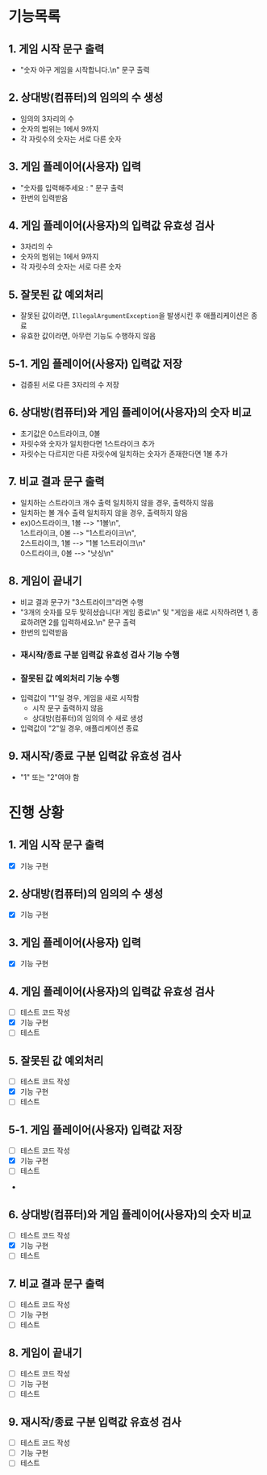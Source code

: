 # 기능목록

## 1. 게임 시작 문구 출력

- "숫자 야구 게임을 시작합니다.\n" 문구 출력

## 2. 상대방(컴퓨터)의 임의의 수 생성

- 임의의 3자리의 수
- 숫자의 범위는 1에서 9까지
- 각 자릿수의 숫자는 서로 다른 숫자

## 3. 게임 플레이어(사용자) 입력

- "숫자를 입력해주세요 : " 문구 출력
- 한번의 입력받음

## 4. 게임 플레이어(사용자)의 입력값 유효성 검사

- 3자리의 수
- 숫자의 범위는 1에서 9까지
- 각 자릿수의 숫자는 서로 다른 숫자

## 5. 잘못된 값 예외처리

- 잘못된 값이라면, `IllegalArgumentException`을 발생시킨 후 애플리케이션은 종료
- 유효한 값이라면, 아무런 기능도 수행하지 않음

## 5-1. 게임 플레이어(사용자) 입력값 저장

- 검증된 서로 다른 3자리의 수 저장

## 6. 상대방(컴퓨터)와 게임 플레이어(사용자)의 숫자 비교

- 초기값은 0스트라이크, 0볼
- 자릿수와 숫자가 일치한다면 1스트라이크 추가
- 자릿수는 다르지만 다른 자릿수에 일치하는 숫자가 존재한다면 1볼 추가

## 7. 비교 결과 문구 출력

- 일치하는 스트라이크 개수 출력 일치하지 않을 경우, 출력하지 않음
- 일치하는 볼 개수 출력 일치하지 않을 경우, 출력하지 않음
- ex)0스트라이크, 1볼 --> "1볼\n",  
  1스트라이크, 0볼 --> "1스트라이크\n",  
  2스트라이크, 1볼 --> "1볼 1스트라이크\n"   
  0스트라이크, 0볼 --> "낫싱\n"
## 8. 게임이 끝내기

- 비교 결과 문구가 "3스트라이크"라면 수행
- "3개의 숫자를 모두 맞히셨습니다! 게임 종료\n" 및 "게임을 새로 시작하려면 1, 종료하려면 2를 입력하세요.\n" 문구 출력
- 한번의 입력받음
- ### 재시작/종료 구분 입력값 유효성 검사 기능 수행
- ### 잘못된 값 예외처리 기능 수행
- 입력값이 "1"일 경우, 게임을 새로 시작함
    - 시작 문구 출력하지 않음
    - 상대방(컴퓨터)의 임의의 수 새로 생성
- 입력값이 "2"일 경우, 애플리케이션 종료

## 9. 재시작/종료 구분 입력값 유효성 검사

- "1" 또는 "2"여야 함

# 진행 상황

## 1. 게임 시작 문구 출력

- [x] 기능 구현

## 2. 상대방(컴퓨터)의 임의의 수 생성

- [x] 기능 구현

## 3. 게임 플레이어(사용자) 입력

- [x] 기능 구현

## 4. 게임 플레이어(사용자)의 입력값 유효성 검사

- [ ] 테스트 코드 작성
- [x] 기능 구현
- [ ] 테스트

## 5. 잘못된 값 예외처리

- [ ] 테스트 코드 작성
- [x] 기능 구현
- [ ] 테스트

## 5-1. 게임 플레이어(사용자) 입력값 저장

- [ ] 테스트 코드 작성
- [x] 기능 구현
- [ ] 테스트
-

## 6. 상대방(컴퓨터)와 게임 플레이어(사용자)의 숫자 비교

- [ ] 테스트 코드 작성
- [x] 기능 구현
- [ ] 테스트

## 7. 비교 결과 문구 출력

- [ ] 테스트 코드 작성
- [ ] 기능 구현
- [ ] 테스트

## 8. 게임이 끝내기

- [ ] 테스트 코드 작성
- [ ] 기능 구현
- [ ] 테스트

## 9. 재시작/종료 구분 입력값 유효성 검사

- [ ] 테스트 코드 작성
- [ ] 기능 구현
- [ ] 테스트